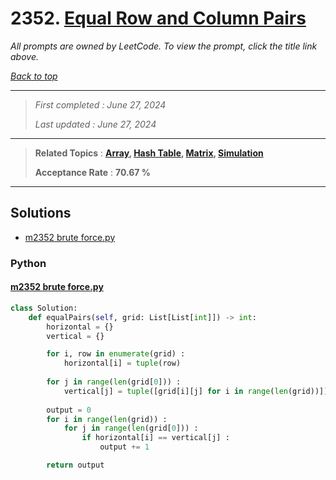 # 2352. [Equal Row and Column Pairs](<https://leetcode.com/problems/equal-row-and-column-pairs>)

*All prompts are owned by LeetCode. To view the prompt, click the title link above.*

*[Back to top](<../README.md>)*

------

> *First completed : June 27, 2024*
>
> *Last updated : June 27, 2024*

------

> **Related Topics** : **[Array](<by_topic/Array.md>), [Hash Table](<by_topic/Hash Table.md>), [Matrix](<by_topic/Matrix.md>), [Simulation](<by_topic/Simulation.md>)**
>
> **Acceptance Rate** : **70.67 %**

------

## Solutions

- [m2352 brute force.py](<../my-submissions/m2352 brute force.py>)
### Python
#### [m2352 brute force.py](<../my-submissions/m2352 brute force.py>)
```Python
class Solution:
    def equalPairs(self, grid: List[List[int]]) -> int:
        horizontal = {}
        vertical = {}

        for i, row in enumerate(grid) :
            horizontal[i] = tuple(row)
        
        for j in range(len(grid[0])) :
            vertical[j] = tuple([grid[i][j] for i in range(len(grid))])
        
        output = 0
        for i in range(len(grid)) :
            for j in range(len(grid[0])) :
                if horizontal[i] == vertical[j] :
                    output += 1

        return output
```

